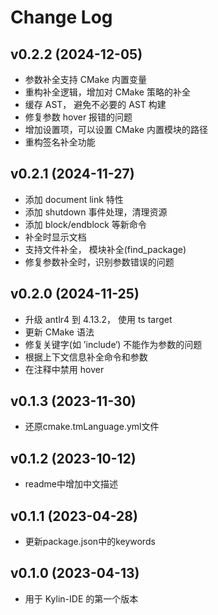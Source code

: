 # Change Log

## v0.2.2 (2024-12-05)

* 参数补全支持 CMake 内置变量
* 重构补全逻辑，增加对 CMake 策略的补全
* 缓存 AST， 避免不必要的 AST 构建
* 修复参数 hover 报错的问题
* 增加设置项，可以设置 CMake 内置模块的路径
* 重构签名补全功能

## v0.2.1 (2024-11-27)

* 添加 document link 特性
* 添加 shutdown 事件处理，清理资源
* 添加 block/endblock 等新命令
* 补全时显示文档
* 支持文件补全， 模块补全(find_package)
* 修复参数补全时，识别参数错误的问题

## v0.2.0 (2024-11-25)

* 升级 antlr4 到 4.13.2， 使用 ts target
* 更新 CMake 语法
* 修复关键字(如 ’include‘) 不能作为参数的问题
* 根据上下文信息补全命令和参数
* 在注释中禁用 hover

## v0.1.3 (2023-11-30)

* 还原cmake.tmLanguage.yml文件

## v0.1.2 (2023-10-12)

* readme中增加中文描述

## v0.1.1 (2023-04-28)

* 更新package.json中的keywords

## v0.1.0 (2023-04-13)

* 用于 Kylin-IDE 的第一个版本
